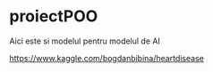 # proiectPOO
Aici este si modelul pentru modelul de AI

https://www.kaggle.com/bogdanbibina/heartdisease
